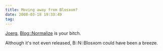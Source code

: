 ```yaml
---
title: Moving away from Blosxom?
date: 2008-03-18 19:33:49
tag:
---
```

[Joerg](https://blog.ganneff.de/2008/03/moving-away-from-blosxom.html), [Blog::Normalize](https://metacpan.org/pod/release/DAMOG/Blog-Normalize-0.0rc2/lib/Blog/Normalize.pm) is your bitch.

Although it's not even released, B::N::Blosxom could have been a breeze.
